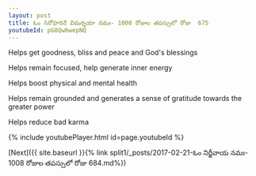```yaml
---
layout: post
title: ఓం సిరోహరినే విమర్శయా నమః- 1008 రోజుల తపస్సులో రోజు  675
youtubeId: pG8QwbwepNQ
---
```

 
 
Helps get goodness, bliss and peace and God's blessings
 
Helps remain focused, help generate inner energy 
 
Helps boost physical and mental health 
 
Helps remain grounded and generates a sense of gratitude towards the greater power 
 
Helps reduce bad karma
 
 
 
 


{% include youtubePlayer.html id=page.youtubeId %}
 
[Next]({{ site.baseurl }}{% link  split1/_posts/2017-02-21-ఓం నిర్జీవాయ నమః- 1008 రోజుల తపస్సులో రోజు  684.md%})
 
